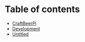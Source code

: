 # Table of contents

* [CraftBeerPi](README.md)
* [Development](development.md)
* [Untitled](untitled.md)

